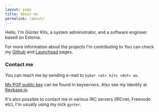 ```yaml
---
layout: page
title: About me
permalink: /about/
---
```


Hello, I'm Günter Kits, a system administrator, and a software engineer 
based on Estonia.

For more information about the projects I'm contributing to You can 
check my [Github] and [Launchpad] pages.

### Contact me

You can reach me by sending e-mail to `kyber <at> kits <dot> ee`.

[My PGP public key] can be found in keyservers. Also see my identity at 
[Keybase.io].

It's also possible to contact me in various IRC servers (IRCnet, 
Freenode etc), I'm usually using my nick `gynter`.

[Github]: https://github.com/gynter
[Keybase.io]: https://keybase.io/gynter
[Launchpad]: https://launchpad.net/~gynter
[My PGP public key]: https://pgp.mit.edu/pks/lookup?op=vindex&search=0xC6C08ACB9F84326D
